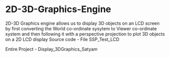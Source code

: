 # 2D-3D-Graphics-Engine
2D-3D Graphics engine allows us to display 3D objects on an LCD screen by first converting the World co-ordinate sysytem to Viewer co-ordinate system and then following it with a perspective projection to plot 3D objects on a 2D LCD display
Source code - File SSP_Test_LCD

Entire Project - Display_3DGraphics_Satyam
